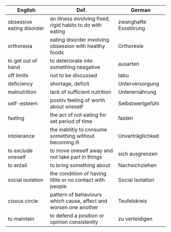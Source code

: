
| English                   | Def.                                                             | German                |
| ------------------------- | ---------------------------------------------------------------- | --------------------- |
| obsessive eating disorder | an illness involving fixed, rigid habits to do with eating       | zwanghafte Essstörung |
| orthorexia                | eating disorder involving obsession with healthy foods           | Orthorexie            |
| to get out of hand        | to deteriorate into something neagative                          | ausarten              |
| off limits                | not to be discussed                                              | tabu                  |
| deficiency                | shortage, deficit                                                | Unterversorgung       |
| malnutrition              | lack of sufficient nutrition                                     | Unterernährung        |
| self-esteem               | positiv feeling of worth about oneself                           | Selbstwertgefühl      |
| fasting                   | the act of not eating for set period of time                     | fasten                |
| intolerance               | the inablitiy to consume something without becoming ill          | Unverträglichkeit     |
| to exclude oneself        | to move oneself away and not take part in things                 | sich ausgrenzen       |
| to entail                 | to bring something about                                         | Nachsichziehen        |
| social isolation          | the conditiion of having little or no contact with people        | Social Isolation      |
| cisous circle             | pattern of behaviours which cause, affect and worsen one another | Teufelskreis          |
| to maintain               | to defend a position or opinion consistently                     | zu verteidigen        |
